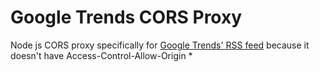 # Google Trends CORS Proxy

Node js CORS proxy specifically for [Google Trends' RSS feed](https://trends.google.com/trends/trendingsearches/daily/rss?geo=US) because it doesn't have Access-Control-Allow-Origin *

